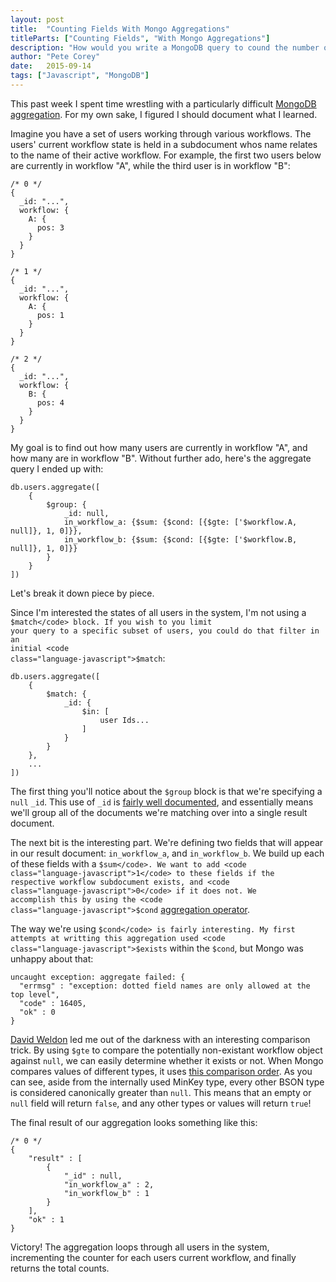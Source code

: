 ```yaml
---
layout: post
title:  "Counting Fields With Mongo Aggregations"
titleParts: ["Counting Fields", "With Mongo Aggregations"]
description: "How would you write a MongoDB query to cound the number of fields in a set of documents? Let's dive into a solution!"
author: "Pete Corey"
date:   2015-09-14
tags: ["Javascript", "MongoDB"]
---
```


This past week I spent time wrestling with a particularly difficult [MongoDB aggregation](http://docs.mongodb.org/manual/aggregation/). For my own sake, I figured I should document what I learned.

Imagine you have a set of users working through various workflows. The users' current workflow state is held in a subdocument whos name relates to the name of their active workflow. For example, the first two users below are currently in workflow "A", while the third user is in workflow "B":

<pre class="language-javascript"><code class="language-javascript">/* 0 */
{
  _id: "...",
  workflow: {
    A: {
      pos: 3
    }
  }
}

/* 1 */
{
  _id: "...",
  workflow: {
    A: {
      pos: 1
    }
  }
}

/* 2 */
{
  _id: "...",
  workflow: {
    B: {
      pos: 4
    }
  }
}
</code></pre>

My goal is to find out how many users are currently in workflow "A", and how many are in workflow "B". Without further ado, here's the aggregate query I ended up with:

<pre class="language-javascript"><code class="language-javascript">db.users.aggregate([
    {
        $group: {
            _id: null,
            in_workflow_a: {$sum: {$cond: [{$gte: ['$workflow.A, null]}, 1, 0]}},
            in_workflow_b: {$sum: {$cond: [{$gte: ['$workflow.B, null]}, 1, 0]}}
        }
    }
])
</code></pre>

Let's break it down piece by piece.

Since I'm interested the states of all users in the system, I'm not using a <code class="language-javascript">$match</code> block. If you wish to you limit your query to a specific subset of users, you could do that filter in an initial <code class="language-javascript">$match</code>:

<pre class="language-javascript"><code class="language-javascript">db.users.aggregate([
    {
        $match: {
            _id: {
                $in: [
                    user Ids...
                ]
            }
        }
    },
    ...
])
</code></pre>

The first thing you'll notice about the <code class="language-javascript">$group</code> block is that we're specifying a <code class="language-javascript">null</code> <code class="language-javascript">_id</code>. This use of <code class="language-javascript">_id</code> is [fairly well documented](http://docs.mongodb.org/manual/reference/operator/aggregation/group/#definition), and essentially means we'll group all of the documents we're matching over into a single result document.

The next bit is the interesting part. We're defining two fields that will appear in our result document: <code class="language-javascript">in_workflow_a</code>, and <code class="language-javascript">in_workflow_b</code>. We build up each of these fields with a <code class="language-javascript">$sum</code>. We want to add <code class="language-javascript">1</code> to these fields if the respective workflow subdocument exists, and <code class="language-javascript">0</code> if it does not. We accomplish this by using the <code class="language-javascript">$cond</code> [aggregation operator](http://docs.mongodb.org/manual/reference/operator/aggregation/cond/).

The way we're using <code class="language-javascript">$cond</code> is fairly interesting. My first attempts at writting this aggregation used <code class="language-javascript">$exists</code> within the <code class="language-javascript">$cond</code>, but Mongo was unhappy about that:

<pre class="language-javascript"><code class="language-javascript">uncaught exception: aggregate failed: {
  "errmsg" : "exception: dotted field names are only allowed at the top level",
  "code" : 16405,
  "ok" : 0
}
</code></pre>

[David Weldon](https://dweldon.silvrback.com/) led me out of the darkness with an interesting comparison trick. By using <code class="language-javascript">$gte</code> to compare the potentially non-existant workflow object against <code class="language-javascript">null</code>, we can easily determine whether it exists or not. When Mongo compares values of different types, it uses [this comparison order](http://docs.mongodb.org/manual/reference/bson-types/#bson-types-comparison-order). As you can see, aside from the internally used MinKey type, every other BSON type is considered canonically greater than <code class="language-javascript">null</code>. This means that an empty or <code class="language-javascript">null</code> field will return <code class="language-javascript">false</code>, and any other types or values will return <code class="language-javascript">true</code>!

The final result of our aggregation looks something like this:

<pre class="language-javascript"><code class="language-javascript">/* 0 */
{
    "result" : [ 
        {
            "_id" : null,
            "in_workflow_a" : 2,
            "in_workflow_b" : 1
        }
    ],
    "ok" : 1
}
</code></pre>

Victory! The aggregation loops through all users in the system, incrementing the counter for each users current workflow, and finally returns the total counts.
